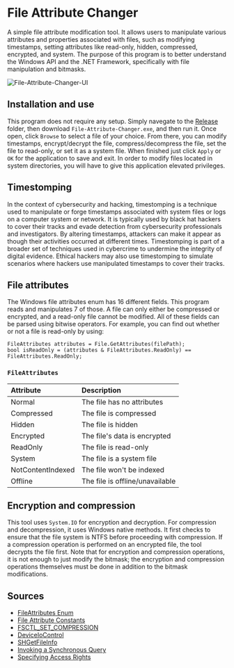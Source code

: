 # File Attribute Changer
A simple file attribute modification tool. It allows users to manipulate various
attributes and properties associated with files, such as modifying timestamps, setting
attributes like read-only, hidden, compressed, encrypted, and system. The purpose of
this program is to better understand the Windows API and the .NET Framework,
specifically with file manipulation and bitmasks.

![File-Attribute-Changer-UI](https://github.com/JulianOzelRose/File-Attribute-Changer/assets/95890436/608ddf0c-72f2-4f22-afa0-c67b6e66a1e3)

## Installation and use
This program does not require any setup. Simply navegate to the [Release](https://github.com/JulianOzelRose/File-Attribute-Changer/tree/master/File-Attribute-Changer/bin/x64/Release)
folder, then download ```File-Attribute-Changer.exe```, and then run it. Once open, click ```Browse``` to select a file of your choice. From there,
you can modify timestamps, encrypt/decrypt the file, compress/decompress the file, set the file to read-only, or set it as a system file. When finished just click
```Apply``` or ```OK``` for the application to save and exit. In order to modify files located in system directories, you will have to give this application elevated privileges.

## Timestomping
In the context of cybersecurity and hacking, timestomping is a technique used to manipulate or forge timestamps
associated with system files or logs on a computer system or network. It is typically used by black hat hackers to
cover their tracks and evade detection from cybersecurity professionals and investigators. By altering timestamps,
attackers can make it appear as though their activities occurred at different times. Timestomping is part of a broader
set of techniques used in cybercrime to undermine the integrity of digital evidence. Ethical hackers may also use
timestomping to simulate scenarios where hackers use manipulated timestamps to cover their tracks.

## File attributes
The Windows file attributes enum has 16 different fields. This program reads and manipulates 7 of those. A file can only either be compressed or encrypted,
and a read-only file cannot be modified. All of these fields can be parsed using bitwise operators. For example, you can find out whether or not a file
is read-only by using:

```
FileAttributes attributes = File.GetAttributes(filePath);
bool isReadOnly = (attributes & FileAttributes.ReadOnly) == FileAttributes.ReadOnly;
```

###       ```FileAttributes```                           ###
| **Attribute**          | **Description**                 |
| :---                   | :---                            |
| Normal                 | The file has no attributes      |
| Compressed             | The file is compressed          |
| Hidden                 | The file is hidden              |
| Encrypted              | The file's data is encrypted    |
| ReadOnly               | The file is read-only           |
| System                 | The file is a system file       |
| NotContentIndexed      | The file won't be indexed       |
| Offline                | The file is offline/unavailable |

## Encryption and compression
This tool uses ```System.IO``` for encryption and decryption. For compression and decompression, it uses Windows native methods. It first checks to ensure that the
file system is NTFS before proceeding with compression. If a compression operation is performed on an encrypted file, the tool
decrypts the file first. Note that for encryption and compression operations, it is not enough to just modify the bitmask; the encryption
and compression operations themselves must be done in addition to the bitmask modifications.

## Sources
- [FileAttributes Enum](https://learn.microsoft.com/en-us/dotnet/api/system.io.fileattributes?view=net-7.0)
- [File Attribute Constants](https://learn.microsoft.com/en-us/windows/win32/fileio/file-attribute-constants)
- [FSCTL_SET_COMPRESSION](https://learn.microsoft.com/en-us/windows/win32/api/winioctl/ni-winioctl-fsctl_set_compression)
- [DeviceIoControl](https://learn.microsoft.com/en-us/windows/win32/api/ioapiset/nf-ioapiset-deviceiocontrol)
- [SHGetFileInfo](https://learn.microsoft.com/en-us/previous-versions/windows/embedded/aa453700(v=msdn.10))
- [Invoking a Synchronous Query](https://learn.microsoft.com/en-us/windows/win32/wmisdk/invoking-a-synchronous-query)
- [Specifying Access Rights](https://learn.microsoft.com/en-us/windows-hardware/drivers/kernel/access-mask)
